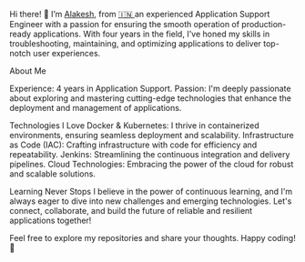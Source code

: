 Hi there! 👋
I’m <a href="https://www.linkedin.com/in/alakesh-thakuria-661588200/" rel="nofollow">Alakesh</a>, from <a href="https://en.wikipedia.org/wiki/India" rel="nofollow">🇮🇳 </a> an experienced Application Support Engineer with a passion for ensuring the smooth operation of production-ready applications. With four years in the field, I've honed my skills in troubleshooting, maintaining, and optimizing applications to deliver top-notch user experiences.

About Me

Experience: 4 years in Application Support.
Passion: I'm deeply passionate about exploring and mastering cutting-edge technologies that enhance the deployment and management of applications.

Technologies I Love
Docker & Kubernetes: I thrive in containerized environments, ensuring seamless deployment and scalability.
Infrastructure as Code (IAC): Crafting infrastructure with code for efficiency and repeatability.
Jenkins: Streamlining the continuous integration and delivery pipelines.
Cloud Technologies: Embracing the power of the cloud for robust and scalable solutions.

Learning Never Stops
I believe in the power of continuous learning, and I'm always eager to dive into new challenges and emerging technologies. Let's connect, collaborate, and build the future of reliable and resilient applications together!

Feel free to explore my repositories and share your thoughts. Happy coding! 🚀






<!---
alakeshthakuria/alakeshthakuria is a ✨ special ✨ repository because its `README.md` (this file) appears on your GitHub profile.
You can click the Preview link to take a look at your changes.
--->
